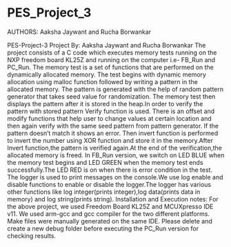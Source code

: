 # PES_Project_3
AUTHORS: Aaksha Jaywant and Rucha Borwankar

PES-Project-3
Project By: Aaksha Jaywant and Rucha Borwankar
The project consists of a C code which executes memory tests running on the NXP freedom board KL25Z and running on the computer i.e- FB_Run and PC_Run.
The memory test is a set of functions that are performed on the dynamically allocated memory. The test begins with dynamic memory allocation using malloc function followed by writing a pattern in the allocated memory. The pattern is generated with the help of random pattern generator that takes seed value for randomization. The memory test then displays the pattern after it is stored in the heap.In order to verify the pattern with stored pattern Verify function is used. There is an offset and modify functions that help user to change values at certain location and then again verify with the same seed pattern from pattern generator. If the pattern doesn’t match it shows an error. Then invert function is performed to invert the number using XOR function and store it in the memory.After Invert function,the pattern is verified again.At the end of the verification,the allocated memory is freed.
In FB_Run version, we switch on LED BLUE when the memory test begins and LED GREEN when the memory test ends successfully.The LED RED is on when there is error condition in the test.
The logger is used to print messages on the console.We use log enable and disable functions to enable or disable the logger.The logger has various other functions like log integer(prints integer),log data(prints data in memory) and log string(prints string). 
Installation and Execution notes:
For the above project, we used Freedom Board KL25Z and MCUXpresso IDE v11. We used arm-gcc and gcc compiler for the two different platforms. Make files were manually generated on the same IDE.
Please delete and create a new debug folder before executing the PC_Run version for checking results.



